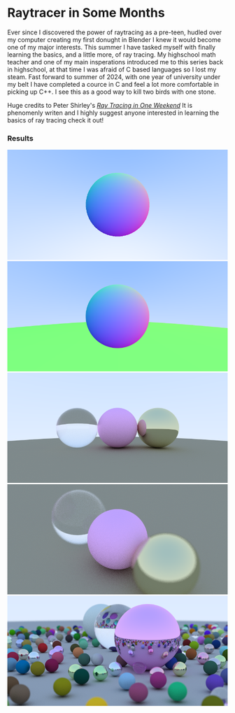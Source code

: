 Raytracer in Some Months
==========================
Ever since I discovered the power of raytracing as a pre-teen, hudled over my computer creating my first donught in Blender I knew it would become one of my major interests. 
This summer I have tasked myself with finally learning the basics, and a little more, of ray tracing. 
My highschool math teacher and one of my main insperations introduced me to this series back in highschool, at that time I was afraid of C based languages so I lost my steam. 
Fast forward to summer of 2024, with one year of university under my belt I have completed a cource in C and feel a lot more comfortable in picking up C++. 
I see this as a good way to kill two birds with one stone.

Huge credits to Peter Shirley's [_Ray Tracing in One Weekend_](https://raytracing.github.io/books/RayTracingInOneWeekend.html) 
It is phenomenly writen and I highly suggest anyone interested in learning the basics of ray tracing check it out!

### Results
![Normals](Images/Normals.png)
![Rasterize](Images/Rasterize.png)
![Scene A](Images/SceneA.png)
![Depth of Feild](Images/DOF.png)
![Scene B](Images/SceneB.png)

